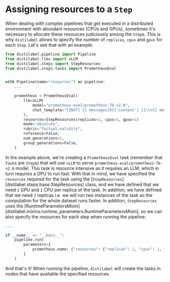 # Assigning resources to a `Step`

When dealing with complex pipelines that get executed in a distributed environment with abundant resources (CPUs and GPUs), sometimes it's necessary to allocate these resources judiciously among the `Step`s. This is why `distilabel` allows to specify the number of `replicas`, `cpus` and `gpus` for each `Step`. Let's see that with an example:

```python
from distilabel.pipeline import Pipeline
from distilabel.llms import vLLM
from distilabel.steps import StepResources
from distilabel.steps.tasks import PrometheusEval


with Pipeline(name="resources") as pipeline:
    ...

    prometheus = PrometheusEval(
        llm=vLLM(
            model="prometheus-eval/prometheus-7b-v2.0",
            chat_template="[INST] {{ messages[0]['content'] }}\\n{{ messages[1]['content'] }}[/INST]",
        ),
        resources=StepResources(replicas=2, cpus=1, gpus=1)
        mode="absolute",
        rubric="factual-validity",
        reference=False,
        num_generations=1,
        group_generations=False,
    )
```

In the example above, we're creating a `PrometheusEval` task (remember that `Task`s are `Step`s) that will use `vLLM` to serve `prometheus-eval/prometheus-7b-v2.0` model. This task is resource intensive as it requires an LLM, which in turn requires a GPU to run fast. With that in mind, we have specified the `resources` required for the task using the [`StepResources`][distilabel.steps.base.StepResources] class, and we have defined that we need `1` GPU and `1` CPU per replica of the task. In addition, we have defined that we need `2` replicas i.e. we will run two instances of the task so the computation for the whole dataset runs faster. In addition, `StepResources` uses the [RuntimeParametersMixin][distilabel.mixins.runtime_parameters.RuntimeParametersMixin], so we can also specify the resources for each step when running the pipeline:

```python
...

if __name__ == "__main__":
    pipeline.run(
        parameters={
            prometheus.name: {"resources": {"replicas": 2, "cpus": 1, "gpus": 1}}
        }
    )
```

And that's it! When running the pipeline, `distilabel` will create the tasks in nodes that have available the specified resources.

